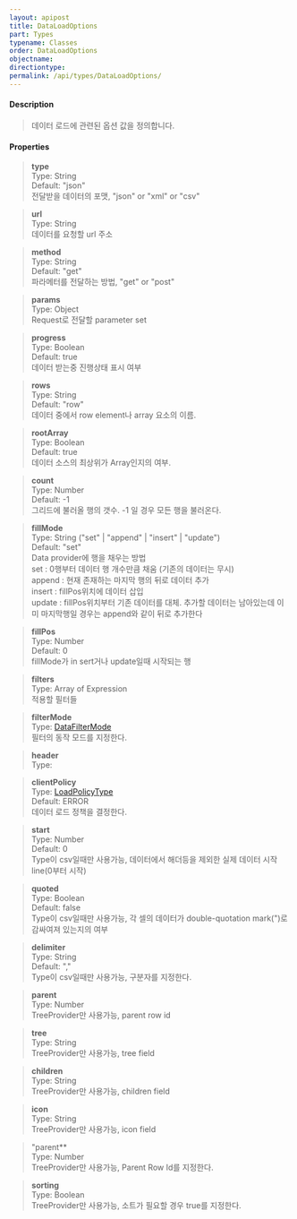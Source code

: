 ```yaml
---
layout: apipost
title: DataLoadOptions
part: Types
typename: Classes
order: DataLoadOptions
objectname: 
directiontype: 
permalink: /api/types/DataLoadOptions/
---
```


#### Description

> 데이터 로드에 관련된 옵션 값을 정의합니다. 

#### Properties

> **type**         
> Type: String    
> Default: "json"   
> 전달받을 데이터의 포맷, "json" or "xml" or "csv"    

> **url**          
> Type: String    
> 데이터를 요청할 url 주소         

> **method**       
> Type: String    
> Default: "get"    
> 파라메터를 전달하는 방법, "get" or "post"         

> **params**       
> Type: Object    
> Request로 전달할 parameter set   

> **progress**  
> Type: Boolean   
> Default: true     
> 데이터 받는중 진행상태 표시 여부  

> **rows**         
> Type: String    
> Default: "row"    
> 데이터 중에서 row element나 array 요소의 이름.  

> **rootArray**         
> Type: Boolean   
> Default: true    
> 데이터 소스의 최상위가 Array인지의 여부.  

> **count**   
> Type: Number  
> Default: -1  
> 그리드에 불러올 행의 갯수. -1 일 경우 모든 행을 불러온다.  

> **fillMode**  
> Type: String ("set" \| "append" \| "insert" \| "update")  
> Default: "set"  
> Data provider에 행을 채우는 방법  
> set : 0행부터 데이터 행 개수만큼 채움 (기존의 데이터는 무시)  
> append : 현재 존재하는 마지막 행의 뒤로 데이터 추가  
> insert : fillPos위치에 데이터 삽입  
> update : fillPos위치부터 기존 데이터를 대체. 추가할 데이터는 남아있는데 이미 마지막행일 경우는 append와 같이 뒤로 추가한다   

> **fillPos**  
> Type: Number  
> Default: 0  
> fillMode가 in  sert거나 update일때 시작되는 행  

> **filters**  
> Type: Array of Expression   
> 적용할 필터들  

> **filterMode**  
> Type: [DataFilterMode](/api/types/DataFilterMode)  
> 필터의 동작 모드를 지정한다.  

> **header**  
> Type:   

> **clientPolicy**  
> Type: [LoadPolicyType](/api/types/DataFilterMode)  
> Default: ERROR  
> 데이터 로드 정책을 결정한다.  

> **start**  
> Type: Number  
> Default: 0  
> Type이 csv일때만 사용가능, 데이터에서 해더등을 제외한 실제 데이터 시작 line(0부터 시작)  

> **quoted**  
> Type: Boolean  
> Default: false  
> Type이 csv일때만 사용가능, 각 셀의 데이터가 double-quotation mark(")로 감싸여져 있는지의 여부  

> **delimiter**  
> Type: String  
> Default: ","  
> Type이 csv일때만 사용가능, 구분자를 지정한다.  

> **parent**  
> Type: Number  
> TreeProvider만 사용가능, parent row id  

> **tree**  
> Type: String  
> TreeProvider만 사용가능, tree field  

> **children**   
> Type: String  
> TreeProvider만 사용가능, children field  

> **icon**  
> Type: String  
> TreeProvider만 사용가능, icon field  

> "parent**  
> Type: Number  
> TreeProvider만 사용가능, Parent Row Id를 지정한다.  

> **sorting**  
> Type: Boolean  
> TreeProvider만 사용가능, 소트가 필요할 경우 true를 지정한다.  

